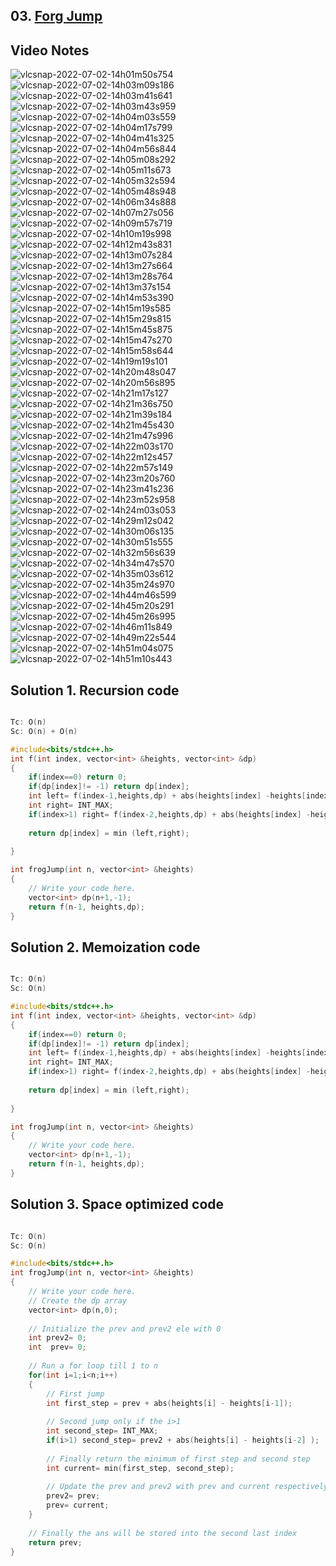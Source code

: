 ## 03. [Forg Jump](https://www.codingninjas.com/codestudio/problems/frog-jump_3621012?source=youtube&campaign=striver_dp_videos&utm_source=youtube&utm_medium=affiliate&utm_campaign=striver_dp_videos&leftPanelTab=0)

## Video Notes

![vlcsnap-2022-07-02-14h01m50s754](https://user-images.githubusercontent.com/37560890/176994771-7bae8737-b188-4a29-8f53-beb18540fb18.png)
![vlcsnap-2022-07-02-14h03m09s186](https://user-images.githubusercontent.com/37560890/176994773-608d3093-b695-4794-ba43-71ea9ab3cde4.png)
![vlcsnap-2022-07-02-14h03m41s641](https://user-images.githubusercontent.com/37560890/176994774-7828c66c-487d-49ef-b225-509cf9d48a0b.png)
![vlcsnap-2022-07-02-14h03m43s959](https://user-images.githubusercontent.com/37560890/176994777-c68540f1-1c38-4f3f-a9dc-739ab2295d1a.png)
![vlcsnap-2022-07-02-14h04m03s559](https://user-images.githubusercontent.com/37560890/176994778-34404183-ff29-40c2-80b8-0ff98303e2ab.png)
![vlcsnap-2022-07-02-14h04m17s799](https://user-images.githubusercontent.com/37560890/176994779-3eaa904e-4aba-49d6-aec9-f1f06c002d6e.png)
![vlcsnap-2022-07-02-14h04m41s325](https://user-images.githubusercontent.com/37560890/176994782-f80cece4-2a6e-4633-9401-1c353f09a4a3.png)
![vlcsnap-2022-07-02-14h04m56s844](https://user-images.githubusercontent.com/37560890/176994783-d224b1ca-67c1-457d-8762-22527ede8a94.png)
![vlcsnap-2022-07-02-14h05m08s292](https://user-images.githubusercontent.com/37560890/176994784-e66cd4ad-a695-4cf3-afbb-fe8f0990ca26.png)
![vlcsnap-2022-07-02-14h05m11s673](https://user-images.githubusercontent.com/37560890/176994786-c86be96d-800c-4756-a9cb-3a796d65e842.png)
![vlcsnap-2022-07-02-14h05m32s594](https://user-images.githubusercontent.com/37560890/176994788-109e4a3f-827a-4780-b37e-909d8059c47e.png)
![vlcsnap-2022-07-02-14h05m48s948](https://user-images.githubusercontent.com/37560890/176994790-c503f047-5974-4036-8d31-5f2aa014d1f3.png)
![vlcsnap-2022-07-02-14h06m34s888](https://user-images.githubusercontent.com/37560890/176994792-6c149c28-c0dc-4c04-b5e8-7b980462207a.png)
![vlcsnap-2022-07-02-14h07m27s056](https://user-images.githubusercontent.com/37560890/176994794-8eaedbfb-96ff-44e9-9389-ac0c97bfc2fe.png)
![vlcsnap-2022-07-02-14h09m57s719](https://user-images.githubusercontent.com/37560890/176994797-1d381341-d244-4831-a1b0-c6d758faecc1.png)
![vlcsnap-2022-07-02-14h10m19s998](https://user-images.githubusercontent.com/37560890/176994798-64ca7280-48e5-47e7-a7d2-c50a614f7d3c.png)
![vlcsnap-2022-07-02-14h12m43s831](https://user-images.githubusercontent.com/37560890/176994800-5c5907d8-005a-4a9a-ae01-8108d1966f5b.png)
![vlcsnap-2022-07-02-14h13m07s284](https://user-images.githubusercontent.com/37560890/176994801-6e1ad709-77e0-4efb-b638-29674a38adc6.png)
![vlcsnap-2022-07-02-14h13m27s664](https://user-images.githubusercontent.com/37560890/176994802-fb3a7a46-2175-4c2d-a515-d416701d3ba3.png)
![vlcsnap-2022-07-02-14h13m28s764](https://user-images.githubusercontent.com/37560890/176994803-2993ac09-784f-4319-acc6-1586ef9ef64d.png)
![vlcsnap-2022-07-02-14h13m37s154](https://user-images.githubusercontent.com/37560890/176994804-9ae1e699-d845-4f01-baa6-870b1d1a93c8.png)
![vlcsnap-2022-07-02-14h14m53s390](https://user-images.githubusercontent.com/37560890/176994805-5874f20c-6b3c-4182-aaa5-764236232088.png)
![vlcsnap-2022-07-02-14h15m19s585](https://user-images.githubusercontent.com/37560890/176994806-0e9bc66d-307d-4e45-b495-3dec1bab39d2.png)
![vlcsnap-2022-07-02-14h15m29s815](https://user-images.githubusercontent.com/37560890/176994807-df7ad72b-5c52-453b-8873-41802ff55190.png)
![vlcsnap-2022-07-02-14h15m45s875](https://user-images.githubusercontent.com/37560890/176994808-ca416dc9-a989-4286-b4ef-9fb33854e185.png)
![vlcsnap-2022-07-02-14h15m47s270](https://user-images.githubusercontent.com/37560890/176994809-ffaf5087-6d6b-4031-a8f2-bc8b3b6b5e21.png)
![vlcsnap-2022-07-02-14h15m58s644](https://user-images.githubusercontent.com/37560890/176994810-30a6a07d-2b17-47a6-80b4-d23a5ddf49f4.png)
![vlcsnap-2022-07-02-14h19m19s101](https://user-images.githubusercontent.com/37560890/176994811-2f691f84-258b-432c-956f-56e119c39c9c.png)
![vlcsnap-2022-07-02-14h20m48s047](https://user-images.githubusercontent.com/37560890/176994814-a6fb8ea4-1e93-4df6-a5b3-d90040373a04.png)
![vlcsnap-2022-07-02-14h20m56s895](https://user-images.githubusercontent.com/37560890/176994816-1edf623a-c94c-407e-8594-b6e0866e0a15.png)
![vlcsnap-2022-07-02-14h21m17s127](https://user-images.githubusercontent.com/37560890/176994817-ce7d1309-3242-4bca-8b71-e47ba1c82364.png)
![vlcsnap-2022-07-02-14h21m36s750](https://user-images.githubusercontent.com/37560890/176994820-d3d0223a-0632-40fa-b153-ed8c49b84294.png)
![vlcsnap-2022-07-02-14h21m39s184](https://user-images.githubusercontent.com/37560890/176994822-0670865c-4711-4cb8-bacc-554dae9f8543.png)
![vlcsnap-2022-07-02-14h21m45s430](https://user-images.githubusercontent.com/37560890/176994823-60a59d59-22e5-417a-a860-f7add270a49c.png)
![vlcsnap-2022-07-02-14h21m47s996](https://user-images.githubusercontent.com/37560890/176994824-f3434799-0852-4346-b61e-4edfc24e0f6a.png)
![vlcsnap-2022-07-02-14h22m03s170](https://user-images.githubusercontent.com/37560890/176994825-ac6f6765-a8e3-4872-ad6a-1a375de5edaf.png)
![vlcsnap-2022-07-02-14h22m12s457](https://user-images.githubusercontent.com/37560890/176994826-fcc21a46-507d-43c3-b448-e3e40cfd238a.png)
![vlcsnap-2022-07-02-14h22m57s149](https://user-images.githubusercontent.com/37560890/176994827-2e256ad7-e076-472b-a820-4a32f544b4e9.png)
![vlcsnap-2022-07-02-14h23m20s760](https://user-images.githubusercontent.com/37560890/176994829-901af69c-caca-4a50-9c46-8297cd863e64.png)
![vlcsnap-2022-07-02-14h23m41s236](https://user-images.githubusercontent.com/37560890/176994830-4cb726a6-995c-4037-8323-4dd79da6f7d8.png)
![vlcsnap-2022-07-02-14h23m52s958](https://user-images.githubusercontent.com/37560890/176994831-137ce9a7-f834-4a58-98de-a08668b285fe.png)
![vlcsnap-2022-07-02-14h24m03s053](https://user-images.githubusercontent.com/37560890/176994833-603f13f1-96c3-45b8-aa4f-6c1388e60692.png)
![vlcsnap-2022-07-02-14h29m12s042](https://user-images.githubusercontent.com/37560890/176994834-b415bc02-852a-467d-9326-d521166290cf.png)
![vlcsnap-2022-07-02-14h30m06s135](https://user-images.githubusercontent.com/37560890/176994835-e905568e-bf89-4535-ac5b-419be0bd1c91.png)
![vlcsnap-2022-07-02-14h30m51s555](https://user-images.githubusercontent.com/37560890/176994836-ecbb2df1-f908-488c-99a5-497aedf8941b.png)
![vlcsnap-2022-07-02-14h32m56s639](https://user-images.githubusercontent.com/37560890/176994838-370efde0-cc3c-4974-998c-b705822e83b4.png)
![vlcsnap-2022-07-02-14h34m47s570](https://user-images.githubusercontent.com/37560890/176994839-09b73400-1f0d-4748-9677-1fc06951aa8d.png)
![vlcsnap-2022-07-02-14h35m03s612](https://user-images.githubusercontent.com/37560890/176994840-83855fe1-33d6-443b-94e3-94c8558f5e72.png)
![vlcsnap-2022-07-02-14h35m24s970](https://user-images.githubusercontent.com/37560890/176994841-8684ccba-5d0a-4aff-8d77-edb01c9e7fb8.png)
![vlcsnap-2022-07-02-14h44m46s599](https://user-images.githubusercontent.com/37560890/176994843-0ad59fa7-09fb-4604-ac30-90850b7d82fe.png)
![vlcsnap-2022-07-02-14h45m20s291](https://user-images.githubusercontent.com/37560890/176994844-c19ec3b6-7f11-4708-987a-18abf385a31e.png)
![vlcsnap-2022-07-02-14h45m26s995](https://user-images.githubusercontent.com/37560890/176994847-09d2a46f-f2ce-4d07-a300-fdaaf81e08d1.png)
![vlcsnap-2022-07-02-14h46m11s849](https://user-images.githubusercontent.com/37560890/176994850-45fbce26-2a0e-4691-9395-6b8bff9b601d.png)
![vlcsnap-2022-07-02-14h49m22s544](https://user-images.githubusercontent.com/37560890/176994852-0d3141dd-d6d3-4421-bed5-a400f6cded92.png)
![vlcsnap-2022-07-02-14h51m04s075](https://user-images.githubusercontent.com/37560890/176994855-bf2bb457-7ba7-48a6-a3e9-dd3b175c4d26.png)
![vlcsnap-2022-07-02-14h51m10s443](https://user-images.githubusercontent.com/37560890/176994856-45dae758-6f0f-4a3a-b193-26b4c30c48b4.png)

## Solution 1. Recursion code
```cpp

Tc: O(n)
Sc: O(n) + O(n)

#include<bits/stdc++.h>
int f(int index, vector<int> &heights, vector<int> &dp)
{
    if(index==0) return 0;
    if(dp[index]!= -1) return dp[index];
    int left= f(index-1,heights,dp) + abs(heights[index] -heights[index-1]);
    int right= INT_MAX;
    if(index>1) right= f(index-2,heights,dp) + abs(heights[index] -heights[index-2]);
    
    return dp[index] = min (left,right);
    
}

int frogJump(int n, vector<int> &heights)
{
    // Write your code here.
    vector<int> dp(n+1,-1);
    return f(n-1, heights,dp);
}
```

## Solution 2. Memoization code
```cpp

Tc: O(n)
Sc: O(n)

#include<bits/stdc++.h>
int f(int index, vector<int> &heights, vector<int> &dp)
{
    if(index==0) return 0;
    if(dp[index]!= -1) return dp[index];
    int left= f(index-1,heights,dp) + abs(heights[index] -heights[index-1]);
    int right= INT_MAX;
    if(index>1) right= f(index-2,heights,dp) + abs(heights[index] -heights[index-2]);
    
    return dp[index] = min (left,right);
    
}

int frogJump(int n, vector<int> &heights)
{
    // Write your code here.
    vector<int> dp(n+1,-1);
    return f(n-1, heights,dp);
}

```

## Solution 3. Space optimized code
```cpp

Tc: O(n)
Sc: O(n)

#include<bits/stdc++.h>
int frogJump(int n, vector<int> &heights)
{
    // Write your code here.
    // Create the dp array
    vector<int> dp(n,0);
    
    // Initialize the prev and prev2 ele with 0
    int prev2= 0;
    int  prev= 0;
    
    // Run a for loop till 1 to n
    for(int i=1;i<n;i++)
    {
        // First jump
        int first_step = prev + abs(heights[i] - heights[i-1]);
        
        // Second jump only if the i>1
        int second_step= INT_MAX;
        if(i>1) second_step= prev2 + abs(heights[i] - heights[i-2] );
        
        // Finally return the minimum of first step and second step
        int current= min(first_step, second_step);
       
        // Update the prev and prev2 with prev and current respectively
        prev2= prev;
        prev= current;
    }
    
    // Finally the ans will be stored into the second last index
    return prev;
}

```
